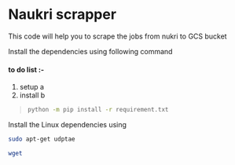 # Naukri scrapper

This code will help you to scrape the jobs from nukri to GCS bucket

Install the dependencies using following command

#### to do list :-

1. setup a 
2. install b





> ```bash
> python -m pip install -r requirement.txt
> ```
>
> 



Install the Linux dependencies using 

```bash
sudo apt-get udptae

wget 


```

